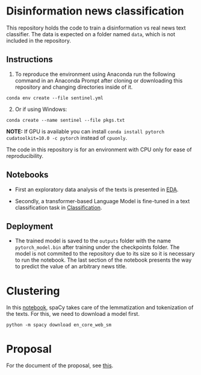 # Disinformation news classification

This repository holds the code to train a disinformation vs real news text classifier. The data is expected on a folder named `data`, which is not included in the repository. 

## Instructions

1. To reproduce the environment using Anaconda run the following command in an Anaconda Prompt after cloning or downloading this repository and changing directories inside of it.

```
conda env create --file sentinel.yml
```

2. Or if using Windows:

```
conda create --name sentinel --file pkgs.txt
```
**NOTE:** If GPU is available you can install `conda install pytorch cudatoolkit=10.0 -c pytorch` instead of `cpuonly`.

The code in this repository is for an environment with CPU only for ease of reproducibility.

## Notebooks

* First an exploratory data analysis of the texts is presented in [EDA](./EDA.ipynb).

* Secondly, a transformer-based Language Model is fine-tuned in a text classification task in [Classification](./Classification.ipynb).

## Deployment

* The trained model is saved to the `outputs` folder with the name `pytorch_model.bin` after training under the checkpoints folder. The model is not commited to the repository due to its size so it is necessary to run the notebook. The last section of the notebook presents the way to predict the value of an arbitrary news title.


# Clustering

In this [notebook](./Clustering.ipynb), spaCy takes care of the lemmatization and tokenization of the texts. For this, we need to download a model first.

```
python -m spacy download en_core_web_sm
```

# Proposal

For the document of the proposal, see [this](./Proposal.md).


